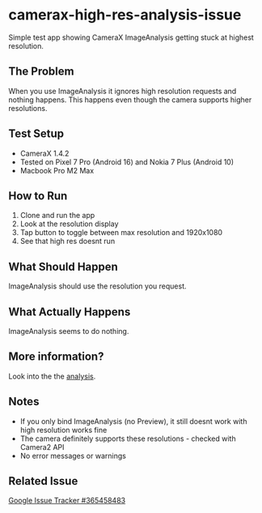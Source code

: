 # camerax-high-res-analysis-issue
Simple test app showing CameraX ImageAnalysis getting stuck at highest resolution.

## The Problem

When you use ImageAnalysis it ignores high resolution requests and nothing happens. This happens even though the camera supports higher resolutions.

## Test Setup

- CameraX 1.4.2
- Tested on Pixel 7 Pro (Android 16) and Nokia 7 Plus (Android 10)
- Macbook Pro M2 Max

## How to Run

1. Clone and run the app
2. Look at the resolution display
3. Tap button to toggle between max resolution and 1920x1080
4. See that high res doesnt run

## What Should Happen

ImageAnalysis should use the resolution you request.

## What Actually Happens

ImageAnalysis seems to do nothing.

## More information?

Look into the the [analysis](https://github.com/mubaarakhassan/camerax-high-res-analysis-issue/blob/main/RESOLUTION-COMPARISON-TABLE.md).

## Notes

- If you only bind ImageAnalysis (no Preview), it still doesnt work with high resolution works fine
- The camera definitely supports these resolutions - checked with Camera2 API
- No error messages or warnings

## Related Issue

[Google Issue Tracker #365458483](https://issuetracker.google.com/issues/365458483)
